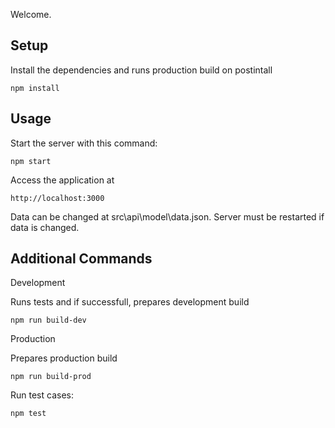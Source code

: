 Welcome.
 
Setup
---

Install the dependencies and runs production build on postintall
```
npm install
```
 
Usage
---
 
Start the server with this command:
 
```
npm start
```

Access the application at
 
```
http://localhost:3000
```
Data can be changed at src\api\model\data.json.
Server must be restarted if data is changed.


Additional Commands
---


Development

Runs tests and if successfull, prepares development build

```
npm run build-dev
```

Production

Prepares production build

```
npm run build-prod
```

Run test cases:
 
```
npm test
```
